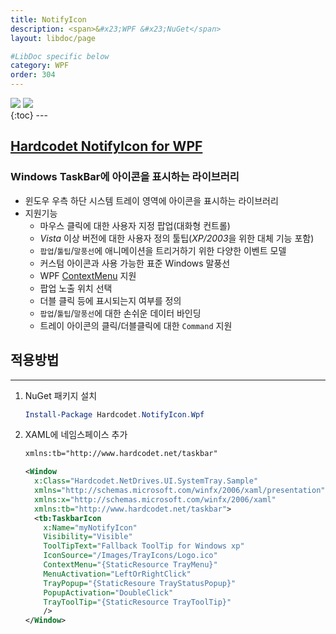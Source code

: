 ```yaml
---
title: NotifyIcon
description: <span>&#x23;WPF &#x23;NuGet</span>
layout: libdoc/page

#LibDoc specific below
category: WPF
order: 304
---
```

<div align="left">
    <img src="https://img.shields.io/badge/WPF-512BD4?style=flat&logo=dotnet&logoColor=white"/>
    <img src="https://img.shields.io/badge/NuGet-004880?style=flat&logo=nuget&logoColor=white"/>
</div>
{:toc}
---

## [Hardcodet NotifyIcon for WPF](https://github.com/hardcodet/wpf-notifyicon)
### Windows TaskBar에 아이콘을 표시하는 라이브러리

* 윈도우 우측 하단 시스템 트레이 영역에 아이콘을 표시하는 라이브러리
* 지원기능
  * 마우스 클릭에 대한 사용자 지정 팝업(대화형 컨트롤)
  * *Vista* 이상 버전에 대한 사용자 정의 툴팁(*XP/2003*을 위한 대체 기능 포함)
  * `팝업`/`툴팁`/`말풍선`에 애니메이션을 트리거하기 위한 다양한 이벤트 모델
  * 커스텀 아이콘과 사용 가능한 표준 Windows 말풍선
  * WPF [ContextMenu](https://learn.microsoft.com/ko-kr/dotnet/desktop/wpf/controls/contextmenu-overview?view=netframeworkdesktop-4.8&viewFallbackFrom=netdesktop-8.0) 지원
  * 팝업 노출 위치 선택
  * 더블 클릭 등에 표시되는지 여부를 정의
  * `팝업`/`툴팁`/`말풍선`에 대한 손쉬운 데이터 바인딩
  * 트레이 아이콘의 클릭/더블클릭에 대한 `Command` 지원

  
## 적용방법
---
1. NuGet 패키지 설치
    ```powershell
    Install-Package Hardcodet.NotifyIcon.Wpf
    ```
2. XAML에 네임스페이스 추가
    ```xml
    xmlns:tb="http://www.hardcodet.net/taskbar"
    ```
    ```xml
    <Window
      x:Class="Hardcodet.NetDrives.UI.SystemTray.Sample"
      xmlns="http://schemas.microsoft.com/winfx/2006/xaml/presentation"
      xmlns:x="http://schemas.microsoft.com/winfx/2006/xaml"
      xmlns:tb="http://www.hardcodet.net/taskbar">
      <tb:TaskbarIcon 
        x:Name="myNotifyIcon"
        Visibility="Visible"
        ToolTipText="Fallback ToolTip for Windows xp"
        IconSource="/Images/TrayIcons/Logo.ico"
        ContextMenu="{StaticResource TrayMenu}"
        MenuActivation="LeftOrRightClick"
        TrayPopup="{StaticResoure TrayStatusPopup}"
        PopupActivation="DoubleClick"
        TrayToolTip="{StaticResource TrayToolTip}"
        />
    </Window>    
    ```
